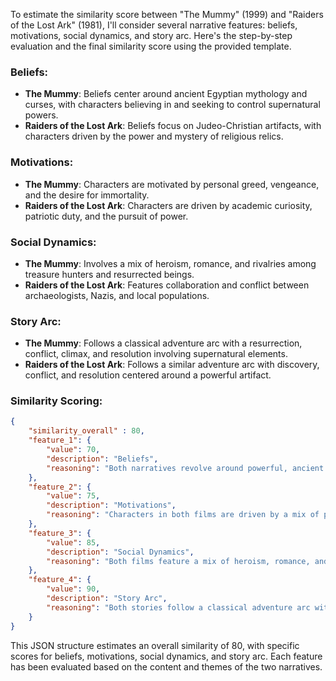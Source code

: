 To estimate the similarity score between "The Mummy" (1999) and "Raiders of the Lost Ark" (1981), I'll consider several narrative features: beliefs, motivations, social dynamics, and story arc. Here's the step-by-step evaluation and the final similarity score using the provided template.

### Beliefs:
- **The Mummy**: Beliefs center around ancient Egyptian mythology and curses, with characters believing in and seeking to control supernatural powers.
- **Raiders of the Lost Ark**: Beliefs focus on Judeo-Christian artifacts, with characters driven by the power and mystery of religious relics.

### Motivations:
- **The Mummy**: Characters are motivated by personal greed, vengeance, and the desire for immortality.
- **Raiders of the Lost Ark**: Characters are driven by academic curiosity, patriotic duty, and the pursuit of power.

### Social Dynamics:
- **The Mummy**: Involves a mix of heroism, romance, and rivalries among treasure hunters and resurrected beings.
- **Raiders of the Lost Ark**: Features collaboration and conflict between archaeologists, Nazis, and local populations.

### Story Arc:
- **The Mummy**: Follows a classical adventure arc with a resurrection, conflict, climax, and resolution involving supernatural elements.
- **Raiders of the Lost Ark**: Follows a similar adventure arc with discovery, conflict, and resolution centered around a powerful artifact.

### Similarity Scoring:

```json
{
    "similarity_overall" : 80,
    "feature_1": {
        "value": 70,
        "description": "Beliefs",
        "reasoning": "Both narratives revolve around powerful, ancient beliefs and artifacts. However, 'The Mummy' focuses on Egyptian mythology, while 'Raiders of the Lost Ark' centers on Judeo-Christian relics.",
    },
    "feature_2": {
        "value": 75,
        "description": "Motivations",
        "reasoning": "Characters in both films are driven by a mix of personal and grander motivations, including greed, duty, and the quest for power. The specifics differ, but the underlying drives are similar.",
    },
    "feature_3": {
        "value": 85,
        "description": "Social Dynamics",
        "reasoning": "Both films feature a mix of heroism, romance, and rivalry among characters. The interplay between protagonists and antagonists is a common thread.",
    },
    "feature_4": {
        "value": 90,
        "description": "Story Arc",
        "reasoning": "Both stories follow a classical adventure arc with elements of discovery, supernatural conflict, and resolution. The structure and pacing are very similar.",
    }
}
```

This JSON structure estimates an overall similarity of 80, with specific scores for beliefs, motivations, social dynamics, and story arc. Each feature has been evaluated based on the content and themes of the two narratives.